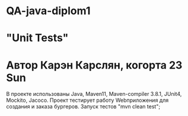 # QA-java-diplom1
# "Unit Tests"
# Автор Карэн Карслян, когорта 23 Sun                                 
В проекте использованы Java, Maven11, Maven-compiler 3.8.1, JUnit4, Mockito, Jacoco. Проект тестирует работу Webприложения для создания и заказа бургеров. 
Запуск тестов "mvn clean test"; 
